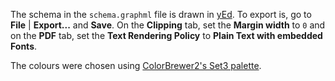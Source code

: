 The schema in the `schema.graphml` file is drawn in [yEd](http://yed.yworks.com/). To export is, go to **File** | **Export...** and **Save**. On the **Clipping** tab, set the **Margin width** to `0` and on the **PDF** tab, set the **Text Rendering Policy** to **Plain Text with embedded Fonts**.

The colours were chosen using [ColorBrewer2's Set3 palette](http://colorbrewer2.org/#type=qualitative&scheme=Set3&n=12).
